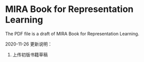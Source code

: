 # MIRA Book for Representation Learning
The PDF file is a draft of MIRA Book for Representation Learning. 

2020-11-26 更新说明：
1. 上传初版书籍草稿
